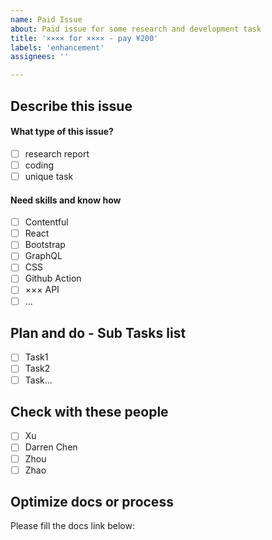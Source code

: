 ```yaml
---
name: Paid Issue
about: Paid issue for some research and development task
title: '×××× for ×××× - pay ¥200'
labels: 'enhancement'
assignees: ''

---
```


## Describe this issue

#### What type of this issue?

- [ ] research report
- [ ] coding
- [ ] unique task

#### Need skills and know how

- [ ] Contentful
- [ ] React
- [ ] Bootstrap
- [ ] GraphQL
- [ ] CSS
- [ ] Github Action
- [ ] ××× API
- [ ] ...

## Plan and do - Sub Tasks list

- [ ] Task1
- [ ] Task2
- [ ] Task...

## Check with these people

- [ ] Xu
- [ ] Darren Chen
- [ ] Zhou
- [ ] Zhao

## Optimize docs or process

Please fill the docs link below:  
